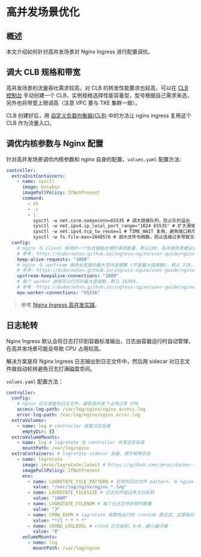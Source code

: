 # 高并发场景优化

## 概述

本文介绍如何针对高并发场景对 Nginx Ingress 进行配置调优。

## 调大 CLB 规格和带宽

高并发场景的流量吞吐需求较高，对 CLB 的转发性能要求也较高，可以在 [CLB 控制台](https://console.cloud.tencent.com/clb/instance) 手动创建一个 CLB，实例规格选择性能容量型，型号根据自己需求来选，另外也将带宽上限调高（注意 VPC 要与 TKE 集群一致）。

CLB 创建好后，用 [自定义负载均衡器(CLB)](./clb.md) 中的方法让 nginx ingress 复用这个 CLB 作为流量入口。

## 调优内核参数与 Nginx 配置

针对高并发场景调优内核参数和 nginx 自身的配置，`values.yaml` 配置方法:

```yaml
controller:
  extraInitContainers:
    - name: sysctl
      image: busybox
      imagePullPolicy: IfNotPresent
      command:
        - sh
        - -c
        - |
          sysctl -w net.core.somaxconn=65535 # 调大链接队列，防止队列溢出
          sysctl -w net.ipv4.ip_local_port_range="1024 65535" # 扩大源端口范围，防止端口耗尽
          sysctl -w net.ipv4.tcp_tw_reuse=1 # TIME_WAIT 复用，避免端口耗尽后无法新建连接
          sysctl -w fs.file-max=1048576 # 调大文件句柄数，防止连接过多导致文件句柄耗尽
  config:
    # nginx 与 client 保持的一个长连接能处理的请求数量，默认100，高并发场景建议调高，但过高也可能导致 nginx ingress 扩容后负载不均。
    # 参考: https://kubernetes.github.io/ingress-nginx/user-guide/nginx-configuration/configmap/#keep-alive-requests
    keep-alive-requests: "1000"
    # nginx 与 upstream 保持长连接的最大空闲连接数 (不是最大连接数)，默认 320，在高并发下场景下调大，避免频繁建联导致 TIME_WAIT 飙升。
    # 参考: https://kubernetes.github.io/ingress-nginx/user-guide/nginx-configuration/configmap/#upstream-keepalive-connections
    upstream-keepalive-connections: "2000"
    # 每个 worker 进程可以打开的最大连接数，默认 16384。
    # 参考: https://kubernetes.github.io/ingress-nginx/user-guide/nginx-configuration/configmap/#max-worker-connections
    max-worker-connections: "65536"
```

> 参考 [Nginx Ingress 高并发实践](https://cloud.tencent.com/document/product/457/48142)。

## 日志轮转

Nginx Ingress 默认会将日志打印到容器标准输出，日志由容器运行时自动管理，在高并发场景可能会导致 CPU 占用较高。

解决方案是将 Nginx Ingress 日志输出到日志文件中，然后用 sidecar 对日志文件做自动轮转避免日志打满磁盘空间。

`values.yaml` 配置方法：

```yaml
controller:
  config:
    # nginx 日志落盘到日志文件，避免高并发下占用过多 CPU
    access-log-path: /var/log/nginx/nginx_access.log
    error-log-path: /var/log/nginx/nginx_error.log
  extraVolumes:
    - name: log # controller 挂载日志目录
      emptyDir: {}
  extraVolumeMounts:
    - name: log # logratote 与 controller 共享日志目录
      mountPath: /var/log/nginx
  extraContainers: # logrotate sidecar 容器，用于轮转日志
    - name: logrotate
      image: imroc/logrotate:latest # https://github.com/imroc/docker-logrotate
      imagePullPolicy: IfNotPresent
      env:
        - name: LOGROTATE_FILE_PATTERN # 轮转的日志文件 pattern，与 nginx 配置的日志文件路径相匹配
          value: "/var/log/nginx/nginx_*.log"
        - name: LOGROTATE_FILESIZE # 日志文件超过多大后轮转
          value: "100M"
        - name: LOGROTATE_FILENUM # 每个日志文件轮转的数量
          value: "3"
        - name: CRON_EXPR # logrotate 周期性运行的 crontab 表达式，这里每分钟一次
          value: "*/1 * * * *"
        - name: CROND_LOGLEVEL # crond 日志级别，0~8，越小越详细
          value: "8"
      volumeMounts:
        - name: log
          mountPath: /var/log/nginx
```
